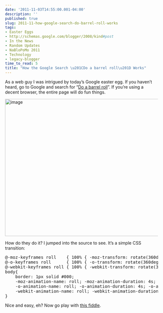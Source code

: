 ```yaml
---
date: '2011-11-03T14:55:00.001-04:00'
description: ''
published: true
slug: 2011-11-how-google-search-do-barrel-roll-works
tags:
- Easter Eggs
- http://schemas.google.com/blogger/2008/kind#post
- In the News
- Random Updates
- NaBloPoMo 2011
- Technology
- legacy-blogger
time_to_read: 5
title: "How the Google Search \u201CDo a barrel roll\u201D Works"
---
```


<p>As a web guy I was intrigued by today’s Google easter egg. If you haven’t heard, go to Google and search for “<a href="https://www.google.com/search?q=do+a+barrel+roll">Do a barrel roll</a>”. If you’re using a decent browser, the entire page will do fun things.</p>  <p><img alt="image" height="453" src="http://lh5.ggpht.com/-TCId5Qsr-qI/TrLjlDS6A6I/AAAAAAAAD70/TOfsYrt3u3E/image%25255B4%25255D.png?imgmax=800" style="margin: 3px auto; display: block; float: none;" title="image" width="700" /></p>  <p>How do they do it? I jumped into the source to see. It’s a simple CSS transition:</p>  <pre class="csharpcode">@-moz-keyframes roll    { 100% { -moz-transform: rotate(360deg); } } 
@-o-keyframes roll      { 100% { -o-transform: rotate(360deg); } } 
@-webkit-keyframes roll { 100% { -webkit-transform: rotate(360deg); } } 
body{ 
    border: 1px solid #000;
    -moz-animation-name: roll; -moz-animation-duration: 4s; -moz-animation-iteration-count: 1; 
    -o-animation-name: roll; -o-animation-duration: 4s; -o-animation-iteration-count: 1; 
    -webkit-animation-name: roll; -webkit-animation-duration: 4s; -webkit-animation-iteration-count: 1; 
} </pre>
Nice and easy, eh? Now go play with <a href="http://jsfiddle.net/mharen/KRkvE/3/">this fiddle</a>.